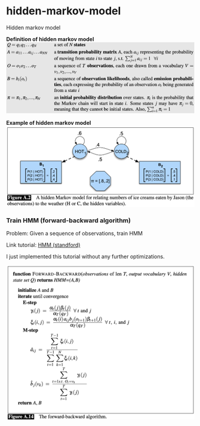# hidden-markov-model
Hidden markov model

<b>Definition of hidden markov model</b>
<img src="https://github.com/ducanhnguyen/hidden-markov-model/blob/master/img/hmm_definition.png" width="750">

<b>Example of hidden markov model</b>
<img src="https://github.com/ducanhnguyen/hidden-markov-model/blob/master/img/hmm_example.png" width="750">

### Train HMM (forward-backward algorithm)

Problem: Given a sequence of observations, train HMM

Link tutorial: <a href="https://web.stanford.edu/~jurafsky/slp3/A.pdf">HMM (standford)</a>

I just implemented this tutorial without any further optimizations.

<img src="https://github.com/ducanhnguyen/hidden-markov-model/blob/master/img/hmm_train.png" width="750">
